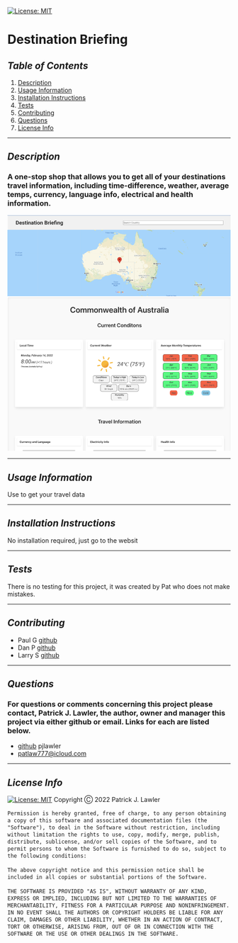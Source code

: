 
 [![License: MIT](https://img.shields.io/badge/License-MIT-yellow.svg)](https://opensource.org/licenses/MIT)
 # Destination Briefing
 ## *Table of Contents*
1. [Description](#description)
2. [Usage Information](#usage-information)
3. [Installation Instructions](#installation-instructions)
4. [Tests](#tests)
5. [Contributing](#contributing)
6. [Questions](#questions)
7. [License Info](#license-info)

 _ _ _
 ## *Description*
 ### A one-stop shop that allows you to get all of your destinations travel information, including time-difference, weather, average temps, currency, language info, electrical and health information. 
 ![Screen Shot](../assets/imgs/screen-shot.png)
 _ _ _
 ## *Usage Information*
  Use to get your travel data
  - - -
 ## *Installation Instructions*
  No installation required, just go to the websit
  - - -
 ## *Tests*
  There is no testing for this project, it was created by Pat who does not make mistakes.
  - - -
 ## *Contributing*
  - Paul G [github](https://github.com/paulg)
  - Dan P [github](https://github.com/danp)
  - Larry S [github](https://github.com/larrys)
  - - -
 ## *Questions*
 ###   For questions or comments concerning this project please contact, Patrick J. Lawler, the author, owner and manager this project via either github or email. Links for each are listed below.
 - [github](https://github.com/pjlawler) pjlawler
 - patlaw777@icloud.com
 _ _ _
 ## *License Info*
  [![License: MIT](https://img.shields.io/badge/License-MIT-yellow.svg)](https://opensource.org/licenses/MIT)  Copyright Ⓒ 2022 Patrick J. Lawler
      
    Permission is hereby granted, free of charge, to any person obtaining a copy of this software and associated documentation files (the "Software"), to deal in the Software without restriction, including without limitation the rights to use, copy, modify, merge, publish, distribute, sublicense, and/or sell copies of the Software, and to permit persons to whom the Software is furnished to do so, subject to the following conditions:
    
    The above copyright notice and this permission notice shall be included in all copies or substantial portions of the Software.
    
    THE SOFTWARE IS PROVIDED "AS IS", WITHOUT WARRANTY OF ANY KIND, EXPRESS OR IMPLIED, INCLUDING BUT NOT LIMITED TO THE WARRANTIES OF MERCHANTABILITY, FITNESS FOR A PARTICULAR PURPOSE AND NONINFRINGEMENT. IN NO EVENT SHALL THE AUTHORS OR COPYRIGHT HOLDERS BE LIABLE FOR ANY CLAIM, DAMAGES OR OTHER LIABILITY, WHETHER IN AN ACTION OF CONTRACT, TORT OR OTHERWISE, ARISING FROM, OUT OF OR IN CONNECTION WITH THE SOFTWARE OR THE USE OR OTHER DEALINGS IN THE SOFTWARE.